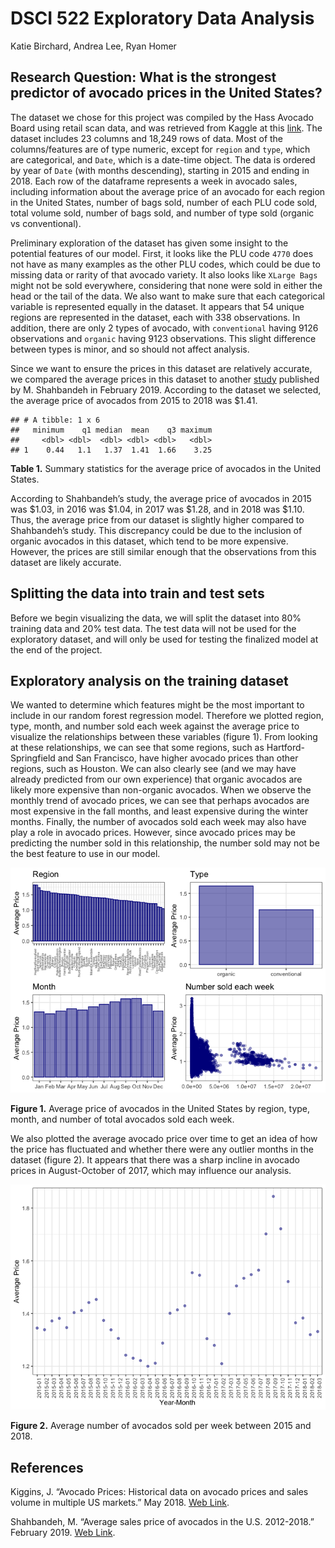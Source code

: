 DSCI 522 Exploratory Data Analysis
================
Katie Birchard, Andrea Lee, Ryan Homer

## **Research Question**: What is the strongest predictor of avocado prices in the United States?

The dataset we chose for this project was compiled by the Hass Avocado
Board using retail scan data, and was retrieved from Kaggle at this
[link](https://www.kaggle.com/neuromusic/avocado-prices?fbclid=IwAR35kKP-Fz0yYZj-QqsZ6iNDSVnLBncxTOG3Cce3F5EupQTVHo85ecn7SBo).
The dataset includes 23 columns and 18,249 rows of data. Most of the
columns/features are of type numeric, except for `region` and `type`,
which are categorical, and `Date`, which is a date-time object. The data
is ordered by year of `Date` (with months descending), starting in 2015
and ending in 2018. Each row of the dataframe represents a week in
avocado sales, including information about the average price of an
avocado for each region in the United States, number of bags sold,
number of each PLU code sold, total volume sold, number of bags sold,
and number of type sold (organic vs conventional).

Preliminary exploration of the dataset has given some insight to the
potential features of our model. First, it looks like the PLU code
`4770` does not have as many examples as the other PLU codes, which
could be due to missing data or rarity of that avocado variety. It also
looks like `XLarge Bags` might not be sold everywhere, considering that
none were sold in either the head or the tail of the data. We also want
to make sure that each categorical variable is represented equally in
the dataset. It appears that 54 unique regions are represented in the
dataset, each with 338 observations. In addition, there are only 2 types
of avocado, with `conventional` having 9126 observations and `organic`
having 9123 observations. This slight difference between types is minor,
and so should not affect analysis.

Since we want to ensure the prices in this dataset are relatively
accurate, we compared the average prices in this dataset to another
[study](https://www.statista.com/statistics/493487/average-sales-price-of-avocados-in-the-us/)
published by M. Shahbandeh in February 2019. According to the dataset we
selected, the average price of avocados from 2015 to 2018 was $1.41.

    ## # A tibble: 1 x 6
    ##   minimum    q1 median  mean    q3 maximum
    ##     <dbl> <dbl>  <dbl> <dbl> <dbl>   <dbl>
    ## 1    0.44   1.1   1.37  1.41  1.66    3.25

**Table 1.** Summary statistics for the average price of avocados in the
United States.

According to Shahbandeh’s study, the average price of avocados in 2015
was $1.03, in 2016 was $1.04, in 2017 was $1.28, and in 2018 was $1.10.
Thus, the average price from our dataset is slightly higher compared to
Shahbandeh’s study. This discrepancy could be due to the inclusion of
organic avocados in this dataset, which tend to be more expensive.
However, the prices are still similar enough that the observations from
this dataset are likely accurate.

## Splitting the data into train and test sets

Before we begin visualizing the data, we will split the dataset into 80%
training data and 20% test data. The test data will not be used for the
exploratory dataset, and will only be used for testing the finalized
model at the end of the project.

## Exploratory analysis on the training dataset

We wanted to determine which features might be the most important to
include in our random forest regression model. Therefore we plotted
region, type, month, and number sold each week against the average price
to visualize the relationships between these variables (figure 1). From
looking at these relationships, we can see that some regions, such as
Hartford-Springfield and San Francisco, have higher avocado prices than
other regions, such as Houston. We can also clearly see (and we may have
already predicted from our own experience) that organic avocados are
likely more expensive than non-organic avocados. When we observe the
monthly trend of avocado prices, we can see that perhaps avocados are
most expensive in the fall months, and least expensive during the winter
months. Finally, the number of avocados sold each week may also have
play a role in avocado prices. However, since avocado prices may be
predicting the number sold in this relationship, the number sold may not
be the best feature to use in our model.

![](DSCI_522_EDA_files/figure-gfm/unnamed-chunk-2-1.png)<!-- -->

**Figure 1.** Average price of avocados in the United States by region,
type, month, and number of total avocados sold each week.

We also plotted the average avocado price over time to get an idea of
how the price has fluctuated and whether there were any outlier months
in the dataset (figure 2). It appears that there was a sharp incline in
avocado prices in August-October of 2017, which may influence our
analysis.

![](DSCI_522_EDA_files/figure-gfm/unnamed-chunk-4-1.png)<!-- -->

**Figure 2.** Average number of avocados sold per week between 2015 and
2018.

## References

Kiggins, J. “Avocado Prices: Historical data on avocado prices and sales
volume in multiple US markets.” May 2018. [Web
Link](https://www.kaggle.com/neuromusic/avocado-prices).

Shahbandeh, M. “Average sales price of avocados in the U.S. 2012-2018.”
February 2019. [Web
Link](https://www.statista.com/statistics/493487/average-sales-price-of-avocados-in-the-us/).
